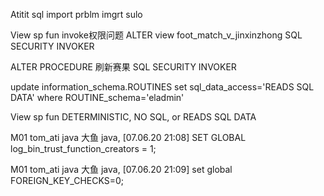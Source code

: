 Atitit sql import prblm imgrt sulo


View sp fun invoke权限问题
ALTER view foot_match_v_jinxinzhong SQL SECURITY INVOKER

ALTER PROCEDURE 刷新赛果 SQL SECURITY INVOKER

update  information_schema.ROUTINES set sql_data_access='READS SQL DATA' where ROUTINE_schema='eladmin'

View sp fun DETERMINISTIC, NO SQL, or READS SQL DATA

M01 tom_ati java 大鱼 java, [07.06.20 21:08]
SET GLOBAL log_bin_trust_function_creators = 1;

M01 tom_ati java 大鱼 java, [07.06.20 21:09]
set global FOREIGN_KEY_CHECKS=0;
